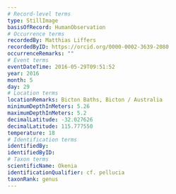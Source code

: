 ```yaml
---
# Record-level terms
type: StillImage
basisOfRecord: HumanObservation
# Occurrence terms
recordedBy: Matthias Liffers
recordedByID: https://orcid.org/0000-0002-3639-2080
occurrenceRemarks: ""
# Event terms
eventDateTime: 2016-05-29T09:51:52
year: 2016
month: 5
day: 29
# Location terms
locationRemarks: Bicton Baths, Bicton / Australia
minimumDepthInMeters: 5.26
maximumDepthInMeters: 5.2
decimalLatitude: -32.027626
decimalLatitude: 115.777550
temperature: 18
# Identification terms
identifiedBy: 
identifiedByID: 
# Taxon terms
scientificName: Okenia
identificationQualifier: cf. pellucia
taxonRank: genus
---
```

